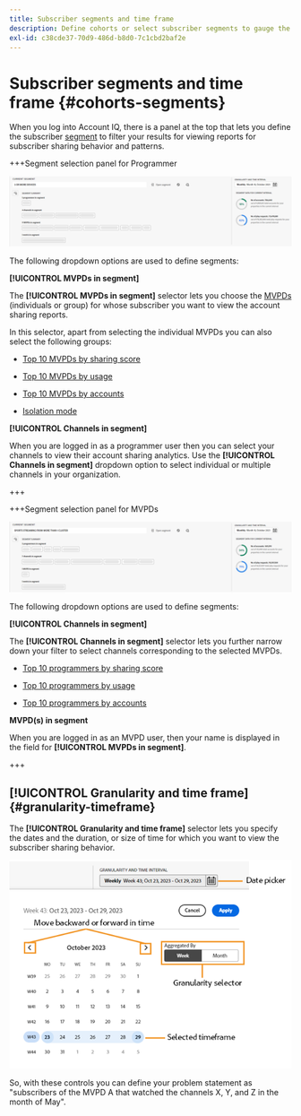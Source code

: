 ```yaml
---
title: Subscriber segments and time frame
description: Define cohorts or select subscriber segments to gauge the account sharing possibilities and patterns of your channel viewers to use graphical tools and reports in Account IQ.
exl-id: c38cde37-70d9-486d-b8d0-7c1cbd2baf2e
---
```


# Subscriber segments and time frame {#cohorts-segments}

When you log into Account IQ, there is a panel at the top that lets you define the subscriber [segment](/help/accountiq/product-concepts.md#segment-segmet-def) to filter your results for viewing reports for subscriber sharing behavior and patterns.

<!--![](assets/segment-timeframe-panel.png)-->

+++Segment selection panel for Programmer

![](assets/segment-panel-programmer.png)

<!--![](assets/filter-panel.png)-->

The following dropdown options are used to define segments:

**[!UICONTROL MVPDs in segment]**

The **[!UICONTROL MVPDs in segment]** selector lets you choose the [MVPDs](/help/accountiq/product-concepts.md#mvpd-def) (individuals or group) for whose subscriber you want to view the account sharing reports.

In this selector, apart from selecting the individual MVPDs you can also select the following groups:

*   [Top 10 MVPDs by sharing score](/help/accountiq/product-concepts.md#top-mvpds-def)

*   [Top 10 MVPDs by usage](/help/accountiq/product-concepts.md#top-mvpds-def)

*   [Top 10 MVPDs by accounts](/help/accountiq/product-concepts.md#top-mvpds-def)

*   [Isolation mode](/help/accountiq/isolation-mode.md)

**[!UICONTROL Channels in segment]**

When you are logged in as a programmer user then you can select your channels to view their account sharing analytics. Use the **[!UICONTROL Channels in segment]** dropdown option to select individual or multiple channels in your organization.

+++

+++Segment selection panel for MVPDs

![](assets/segment-panel-mvpd.png)

The following dropdown options are used to define segments:

**[!UICONTROL Channels in segment]**

The **[!UICONTROL Channels in segment]** selector lets you further narrow down your filter to select channels corresponding to the selected MVPDs.

*   [Top 10 programmers by sharing score](/help/accountiq/product-concepts.md#top-mvpds-def)

*   [Top 10 programmers by usage](/help/accountiq/product-concepts.md#top-mvpds-def)

*   [Top 10 programmers by accounts](/help/accountiq/product-concepts.md#top-mvpds-def)

**MVPD(s) in segment**

When you are logged in as an MVPD user, then your name is displayed in the field for **[!UICONTROL MVPDs in segment]**.

+++




  <!--For example, you can define your segment as the "subscribers of the MVPD A that watched the channels X, Y, and Z".-->

  

## [!UICONTROL Granularity and time frame] {#granularity-timeframe}
  
  The **[!UICONTROL Granularity and time frame]** selector lets you specify the dates and the duration, or size of time for which you want to view the subscriber sharing behavior.

  ![[!UICONTROL Granularity and timeframe]](assets/granularity-timeframe-weekwise.png)
  
So, with these controls you can define your problem statement as "subscribers of the MVPD A that watched the channels X, Y, and Z in the month of May".


